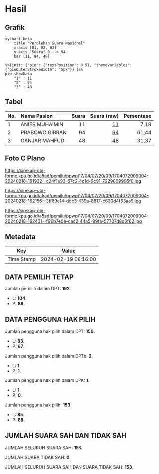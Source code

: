 # Hasil

## Grafik

```mermaid
xychart-beta
    title "Perolehan Suara Nasional"
    x-axis [01, 02, 03]
    y-axis "Suara" 0 --> 94
    bar [11, 94, 48]
```

```mermaid
%%{init: {"pie": {"textPosition": 0.5}, "themeVariables": {"pieOuterStrokeWidth": "5px"}} }%%
pie showData
    "1" : 11
    "2" : 94
    "3" : 48
```

## Tabel

| No. | Nama Paslon    | Suara | Suara (raw) | Persentase |
|:--- |:-------------- | -----:| -----------:| ----------:|
| 1   | ANIES MUHAIMIN | 11    | [11][p-1]   | 7,19       |
| 2   | PRABOWO GIBRAN | 94    | [94][p-2]   | 61,44      |
| 3   | GANJAR MAHFUD  | 48    | [48][p-3]   | 31,37      |


[p-1]: https://github.com/gigit-pemilu/pemilu-2024/blob/main/pilpres/hitung-suara/sub/17-bengkulu/sub/04-kaur/sub/07-nasal/sub/2009-tebing-rambutan/sub/004-tps/sub/paslon-1.txt
[p-2]: https://github.com/gigit-pemilu/pemilu-2024/blob/main/pilpres/hitung-suara/sub/17-bengkulu/sub/04-kaur/sub/07-nasal/sub/2009-tebing-rambutan/sub/004-tps/sub/paslon-2.txt
[p-3]: https://github.com/gigit-pemilu/pemilu-2024/blob/main/pilpres/hitung-suara/sub/17-bengkulu/sub/04-kaur/sub/07-nasal/sub/2009-tebing-rambutan/sub/004-tps/sub/paslon-3.txt

## Foto C Plano

https://sirekap-obj-formc.kpu.go.id/a5ad/pemilu/ppwp/17/04/07/20/09/1704072009004-20240218-161932--c24f1e93-67c2-4c1d-9c91-7229809995f0.jpg

https://sirekap-obj-formc.kpu.go.id/a5ad/pemilu/ppwp/17/04/07/20/09/1704072009004-20240218-162156--3ff69c14-ddc3-439a-8817-c630d4f63aa9.jpg

https://sirekap-obj-formc.kpu.go.id/a5ad/pemilu/ppwp/17/04/07/20/09/1704072009004-20240218-162431--f96b7e0e-cac2-44a5-99fa-57707d8d6f62.jpg


## Metadata

| Key        | Value               |
| ---------- | ------------------- |
| Time Stamp | 2024-02-19 06:16:00 |


## DATA PEMILIH TETAP

Jumlah pemilih dalam DPT: **192**.
 * L: **104**.
 * P: **88**.

## DATA PENGGUNA HAK PILIH

Jumlah pengguna hak pilih dalam DPT: **150**.
 * L: **83**.
 * P: **67**.

Jumlah pengguna hak pilih dalam DPTb: **2**.
 * L: **1**.
 * P: **1**.

Jumlah pengguna hak pilih dalam DPK: **1**.
 * L: **1**.
 * P: **0**.

Jumlah pengguna hak pilih: **153**.
 * L: **85**.
 * P: **68**.

## JUMLAH SUARA SAH DAN TIDAK SAH

JUMLAH SELURUH SUARA SAH: **153**.

JUMLAH SUARA TIDAK SAH: **0**.

JUMLAH SELURUH SUARA SAH DAN SUARA TIDAK SAH: **153**.


